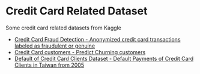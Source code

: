 # Credit Card Related Dataset
Some credit card related datasets from Kaggle
 - [Credit Card Fraud Detection - Anonymized credit card transactions labeled as fraudulent or genuine](https://www.kaggle.com/datasets/mlg-ulb/creditcardfraud)
 - [Credit Card customers - Predict Churning customers](https://www.kaggle.com/datasets/uciml/default-of-credit-card-clients-dataset)
 - [Default of Credit Card Clients Dataset - Default Payments of Credit Card Clients in Taiwan from 2005](https://www.kaggle.com/datasets/sakshigoyal7/credit-card-customers)
